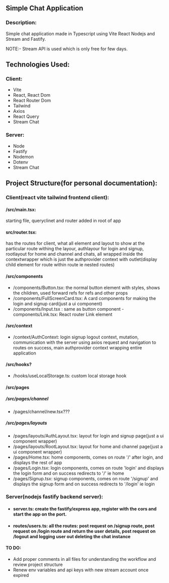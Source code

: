 ## Simple Chat Application

### Description:

Simple chat application made in Typescript using Vite React Nodejs and Stream and Fastify.

NOTE:- Stream API is used which is only free for few days.

## Technologies Used:

### Client:

- Vite
- React, React Dom
- React Router Dom
- Tailwind
- Axios
- React Query
- Stream Chat

### Server:

- Node
- Fastify
- Nodemon
- Dotenv
- Stream Chat

## Project Structure(for personal documentation):

### Client(react vite tailwind frontend client):

#### /src/main.tsx:

starting file, queryclinet and router added in root of app

#### src/router.tsx:

has the routes for client, what all element and layout to show at the particular route withing the layour, authlayour for login and signup, rootlayout for home and channel and chats, all wrapped inside the contextwrapper which is just the authprovider context with outlet(display child element for route within route ie nested routes)

#### /src/components

- /components/Button.tsx: the normal button element with styles, shows the children, used forward refs for refs and other props
- /components/FullScreenCard.tsx: A card components for making the login and signup card(just a ui component)
- /components/Input.tsx : same as button component
  -components/Link.tsx: React router Link element

#### /src/context

- /context/AuthContext: login signup logout context, mutation, communication with the server using axios request and navigation to routes on success, main authprovider context wrapping entire application

#### /src/hooks?

- /hooks/useLocalStorage.ts: custom local storage hook

#### /src/pages

##### /src/pages/channel

- /pages/channel/new.tsx???

##### /src/pages/layouts

- /pages/layouts/AuthLayout.tsx: layout for login and signup page(just a ui component wrapper)
- /pages/layouts/RootLayout.tsx: layout for home and channel page(just a ui component wrapper)
- /pages/Home.tsx: home components, comes on route '/' after login, and displays the rest of app
- /pages/Login.tsx: login components, comes on route 'login' and displays the login form and on success redirects to '/' ie home
- /pages/Signup.tsx: signup components, comes on route '/signup' and displays the signup form and on success redirects to '/login' ie login

### Server(nodejs fastify backend server):

- #### server.ts: create the fastify/express app, register with the cors and start the app on the port.
- #### routes/users.ts: all the routes: post request on /signup route, post request on /login route and return the user details, post request on /logout and logging user out deleting the chat instance

#### TO DO:

- Add proper comments in all files for understanding the workflow and review project structure
- Renew env variables and api keys with new stream account once expired
